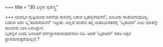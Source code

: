 +++
title = "30 ಎನ್ದಳೀ ಸೈರೇನ್ಧ್ರಿ"

+++
ಛಂದಸ್ಸಿನ ದೃಷ್ಟಿಯಿಂದ ಐದನೆಯ ಸಾಲಿನಲ್ಲಿ ಬರುವ ಬೃಹನ್ನಳೆಯನೆನೆ', ಎಂಬುದು ಸರಿಹೋಗುವುದಿಲ್ಲ. ಬಹುಶಃ ಅದು ಬೃ'ಹಂದಳೆಯನೆನೆ' ಇದ್ದೀತು. ಅಲ್ಲದೆ ಪಂಪನು ತನ್ನ ಮಹಾಭಾರತದಲ್ಲಿ 'ಬೃಹಂದಳೆ' ಎಂಬ ಮಾತನ್ನೇ ಹಲವಾರು ಬಾರಿ ಬಳಸಿದ್ದಾನೆ.  
ಬೃಹನ್ನಳೆ ಎಂದು ಬಳಸಿದರೆ ವರ್ಗಪ್ರಾಸವಾಗುವುದೇನೋ ನಿಜ. ಆದರೆ 'ಬೃಹಂದಳೆ' ಸಹಜ ಅಕ್ಷರ ಪ್ರಾಸವಾಗುತ್ತದೆಯಲ್ಲವೆ ?